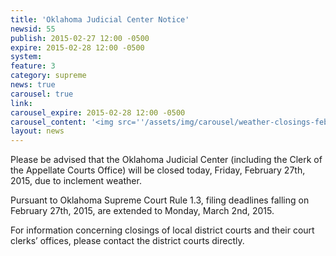 ```yaml
---
title: 'Oklahoma Judicial Center Notice'
newsid: 55
publish: 2015-02-27 12:00 -0500
expire: 2015-02-28 12:00 -0500
system: 
feature: 3
category: supreme
news: true
carousel: true
link: 
carousel_expire: 2015-02-28 12:00 -0500
carousel_content: '<img src=''/assets/img/carousel/weather-closings-feb-27.jpg'' alt='''' />'
layout: news
---
```

<p>Please be advised that the Oklahoma Judicial Center (including the Clerk of the Appellate Courts Office) will be closed today, Friday, February 27th, 2015, due to inclement weather.</p><p>Pursuant to Oklahoma Supreme Court Rule 1.3, filing deadlines falling on February 27th, 2015, are extended to Monday, March 2nd, 2015.</p><p>For information concerning closings of local district courts and their court clerks’ offices, please contact the district courts directly.</p>